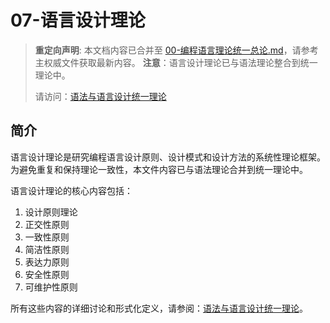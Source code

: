 # 07-语言设计理论

> **重定向声明**: 本文档内容已合并至 [00-编程语言理论统一总论.md](00-编程语言理论统一总论.md)，请参考主权威文件获取最新内容。
> **注意**：语言设计理论已与语法理论整合到统一理论中。
>
> 请访问：[语法与语言设计统一理论](01-语法与语言设计统一理论.md)

## 简介

语言设计理论是研究编程语言设计原则、设计模式和设计方法的系统性理论框架。为避免重复和保持理论一致性，本文件内容已与语法理论合并到统一理论中。

语言设计理论的核心内容包括：

1. 设计原则理论
2. 正交性原则
3. 一致性原则
4. 简洁性原则
5. 表达力原则
6. 安全性原则
7. 可维护性原则

所有这些内容的详细讨论和形式化定义，请参阅：[语法与语言设计统一理论](01-语法与语言设计统一理论.md)。
